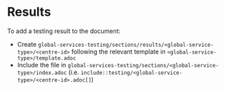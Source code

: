 # Results

To add a testing result to the document:

- Create `global-services-testing/sections/results/<global-service-type>/<centre-id>` following the relevant template in `<global-service-type>/template.adoc`
- Include the file in `global-services-testing/sections/<global-service-type>/index.adoc` (i.e. `include::testing/<global-service-type>/<centre-id>.adoc[]`)
